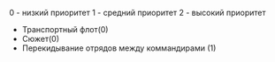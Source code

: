 0 - низкий приоритет
1 - средний приоритет
2 - высокий приоритет

+ Транспортный флот(0)
+ Сюжет(0)
+ Перекидывание отрядов между коммандирами (1)